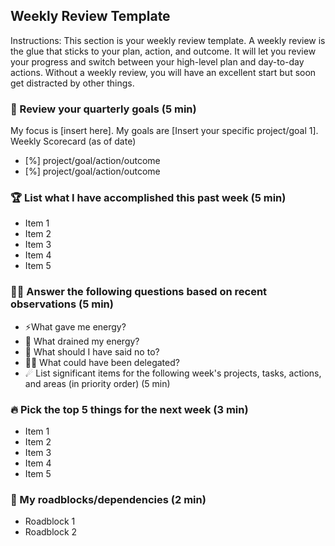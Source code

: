 ## Weekly Review Template
Instructions: This section is your weekly review template. A weekly review is the glue that sticks to your plan, action, and outcome. It will let you review your progress and switch between your high-level plan and day-to-day actions. Without a weekly review, you will have an excellent start but soon get distracted by other things.

### 🎯 Review your quarterly goals (5 min)

My focus is [insert here]. My goals are [Insert your specific project/goal 1].
Weekly Scorecard (as of date)

- [%] project/goal/action/outcome
- [%] project/goal/action/outcome

### 🏆 List what I have accomplished this past week (5 min)
- Item 1
- Item 2
- Item 3
- Item 4
- Item 5

### 🧘‍♀️ Answer the following questions based on recent observations (5 min)

- ⚡What gave me energy?
- 🤯 What drained my energy?
- 🙅 What should I have said no to?
- 🧞‍♂️ What could have been delegated?
- ☄ List significant items for the following week's projects, tasks, actions, and areas (in priority order) (5 min)


### 🔥 Pick the top 5 things for the next week (3 min)
- Item 1
- Item 2
- Item 3
- Item 4
- Item 5


### 🚧 My roadblocks/dependencies (2 min)
- Roadblock 1
- Roadblock 2


